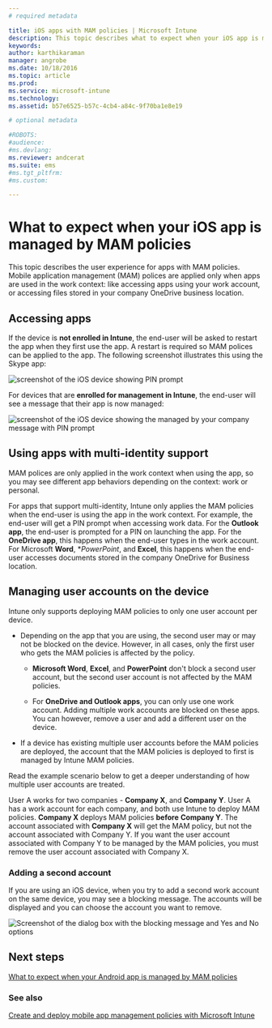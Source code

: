 ```yaml
---
# required metadata

title: iOS apps with MAM policies | Microsoft Intune
description: This topic describes what to expect when your iOS app is managed by mobile app management policies.
keywords:
author: karthikaraman
manager: angrobe
ms.date: 10/18/2016
ms.topic: article
ms.prod:
ms.service: microsoft-intune
ms.technology:
ms.assetid: b57e6525-b57c-4cb4-a84c-9f70ba1e8e19

# optional metadata

#ROBOTS:
#audience:
#ms.devlang:
ms.reviewer: andcerat
ms.suite: ems
#ms.tgt_pltfrm:
#ms.custom:

---
```


# What to expect when your iOS app is managed by MAM policies
 This topic describes the user experience for apps with MAM policies. Mobile application management (MAM) polices are applied only when apps are used in the work context: like accessing apps using your work account, or accessing files stored in your company OneDrive business location.
##  Accessing apps

If the device is **not enrolled in Intune**, the end-user will be asked to restart the app when they first use the app.  A restart is required so MAM polices can be applied to the app. The following screenshot illustrates this using the Skype app:


![screenshot of the iOS device showing PIN prompt](../media/appmanagement/iOS_AppPINPrompt.png)

For devices that are **enrolled for management in Intune**, the end-user will see a message that their app is now managed:

![screenshot of the iOS device showing the managed by your company message with PIN prompt](../media/appmanagement/ios-managed-devices-pin-prompt.png)

##  Using apps with multi-identity support

MAM polices are only applied in the work context when using the app, so you may see different app behaviors depending on the context: work or personal.  

For apps that support multi-identity, Intune only applies the MAM policies when the end-user is using the app in the work context.  For example, the end-user will get a PIN prompt when accessing work data.  For the **Outlook app**, the end-user is prompted for a PIN on launching the app. For the **OneDrive app**, this happens when the end-user types in the work account.  For Microsoft **Word**, **PowerPoint*, and **Excel**, this happens when the end-user accesses documents stored in the company OneDrive for Business location.
##  Managing user accounts on the device

Intune only supports deploying MAM policies to only one user account per device.

* Depending on the app that you are using, the second user may or may not be blocked on the device. However, in all cases, only the first user who gets the MAM policies is affected by the policy.
  * **Microsoft Word**, **Excel**, and **PowerPoint** don't block a second user account, but the second user account is not affected by the MAM policies.  

  * For **OneDrive and Outlook apps**, you can only use one work account.  Adding multiple work accounts are blocked on these apps.  You can however, remove a user and add a different user on the device.

* If a device has existing multiple user accounts before the MAM policies are deployed, the account that the MAM policies is deployed to first is managed by Intune MAM policies.


Read the example scenario below to get a deeper understanding of how multiple user accounts are treated.

User A works for two companies - **Company X**, and **Company Y**. User A has a work account for each company, and both use Intune to deploy MAM policies. **Company X** deploys MAM policies **before** **Company Y**. The account associated with **Company X** will get the MAM policy, but not the account associated with Company Y. If you want the user account associated with Company Y to be managed by the MAM policies, you must remove the user account associated with Company X.
### Adding a second account

If you are using an iOS device, when you try to add a second work account on the same device, you may see a blocking message.  The accounts will be displayed and you can choose the account you want to remove.

![Screenshot of the dialog box with the blocking message and Yes and No options](../media/AppManagement/iOS_SwitchUser.PNG)
## Next steps
[What to expect when your Android app is managed by MAM policies](user-experience-for-mam-enabled-android-apps-with-microsoft-intune.md)
### See also
[Create and deploy mobile app management policies with Microsoft Intune](create-and-deploy-mobile-app-management-policies-with-microsoft-intune.md)
